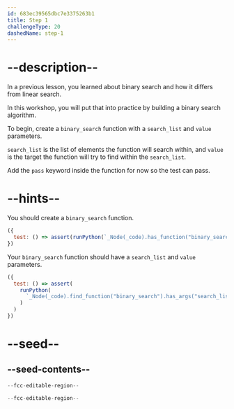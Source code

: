 ```yaml
---
id: 683ec39565dbc7e3375263b1
title: Step 1
challengeType: 20
dashedName: step-1
---
```


# --description--

In a previous lesson, you learned about binary search and how it differs from linear search.

In this workshop, you will put that into practice by building a binary search algorithm.

To begin, create a `binary_search` function with a `search_list` and `value` parameters.

`search_list` is the list of elements the function will search within, and `value` is the target the function will try to find within the `search_list`.

Add the `pass` keyword inside the function for now so the test can pass.

# --hints--

You should create a `binary_search` function.

```js
({ 
  test: () => assert(runPython(`_Node(_code).has_function("binary_search")`)) 
})
```

Your `binary_search` function should have a `search_list` and `value` parameters.

```js
({ 
  test: () => assert(
    runPython(
      `_Node(_code).find_function("binary_search").has_args("search_list, value") or _Node(_code).find_function("binary_search").has_args("value, search_list")`
    )
  ) 
})
```

# --seed--

## --seed-contents--

```py
--fcc-editable-region--

--fcc-editable-region--
```
